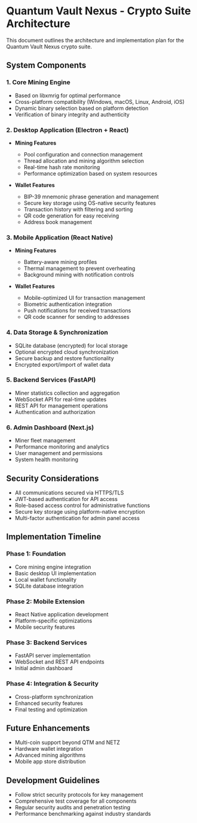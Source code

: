 
# Quantum Vault Nexus - Crypto Suite Architecture

This document outlines the architecture and implementation plan for the Quantum Vault Nexus crypto suite.

## System Components

### 1. Core Mining Engine
- Based on libxmrig for optimal performance
- Cross-platform compatibility (Windows, macOS, Linux, Android, iOS)
- Dynamic binary selection based on platform detection
- Verification of binary integrity and authenticity

### 2. Desktop Application (Electron + React)
- **Mining Features**
  - Pool configuration and connection management
  - Thread allocation and mining algorithm selection
  - Real-time hash rate monitoring
  - Performance optimization based on system resources
  
- **Wallet Features**
  - BIP-39 mnemonic phrase generation and management
  - Secure key storage using OS-native security features
  - Transaction history with filtering and sorting
  - QR code generation for easy receiving
  - Address book management

### 3. Mobile Application (React Native)
- **Mining Features**
  - Battery-aware mining profiles
  - Thermal management to prevent overheating
  - Background mining with notification controls
  
- **Wallet Features**
  - Mobile-optimized UI for transaction management
  - Biometric authentication integration
  - Push notifications for received transactions
  - QR code scanner for sending to addresses

### 4. Data Storage & Synchronization
- SQLite database (encrypted) for local storage
- Optional encrypted cloud synchronization
- Secure backup and restore functionality
- Encrypted export/import of wallet data

### 5. Backend Services (FastAPI)
- Miner statistics collection and aggregation
- WebSocket API for real-time updates
- REST API for management operations
- Authentication and authorization

### 6. Admin Dashboard (Next.js)
- Miner fleet management
- Performance monitoring and analytics
- User management and permissions
- System health monitoring

## Security Considerations

- All communications secured via HTTPS/TLS
- JWT-based authentication for API access
- Role-based access control for administrative functions
- Secure key storage using platform-native encryption
- Multi-factor authentication for admin panel access

## Implementation Timeline

### Phase 1: Foundation
- Core mining engine integration
- Basic desktop UI implementation
- Local wallet functionality
- SQLite database integration

### Phase 2: Mobile Extension
- React Native application development
- Platform-specific optimizations
- Mobile security features

### Phase 3: Backend Services
- FastAPI server implementation
- WebSocket and REST API endpoints
- Initial admin dashboard

### Phase 4: Integration & Security
- Cross-platform synchronization
- Enhanced security features
- Final testing and optimization

## Future Enhancements
- Multi-coin support beyond QTM and NETZ
- Hardware wallet integration
- Advanced mining algorithms
- Mobile app store distribution

## Development Guidelines
- Follow strict security protocols for key management
- Comprehensive test coverage for all components
- Regular security audits and penetration testing
- Performance benchmarking against industry standards
